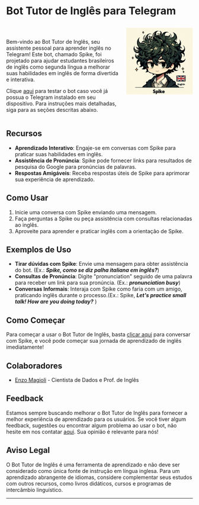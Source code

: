 # Bot Tutor de Inglês para Telegram

<div style="display:grid; grid-template-columns: auto auto; gap: 20px;">
    <div style="margin: 25px 0 0 0;">
        <p>Bem-vindo ao Bot Tutor de Inglês, seu assistente pessoal para aprender inglês no Telegram! Este bot, chamado Spike, foi projetado para ajudar estudantes brasileiros de inglês como segunda língua a melhorar suas habilidades em inglês de forma divertida e interativa.</p>
        <p>Clique <a href="https://t.me/SpikeEnglishBot">aqui</a> para testar o bot caso você já possua o Telegram instalado em seu dispositivo. Para instruções mais detalhadas, siga para as seções descritas abaixo.</p>
     </div>   
    <img src="./img/spike_profile_flag.png" alt="spike_profile" width="180px"style="margin:10px 0;"/>
    
</div>


## Recursos
- **Aprendizado Interativo**: Engaje-se em conversas com Spike para praticar suas habilidades em inglês.
- **Assistência de Pronúncia**: Spike pode fornecer links para resultados de pesquisa do Google para pronúncias de palavras.
- **Respostas Amigáveis**: Receba respostas úteis de Spike para aprimorar sua experiência de aprendizado.

## Como Usar
1. Inicie uma conversa com Spike enviando uma mensagem.
2. Faça perguntas a Spike ou peça assistência com consultas relacionadas ao inglês.
3. Aproveite para aprender e praticar inglês com a orientação de Spike.

## Exemplos de Uso
- **Tirar dúvidas com Spike**: Envie uma mensagem para obter assistência do bot. (Ex.: ***Spike, como se diz palha italiana em inglês?***)
- **Consultas de Pronúncia**: Digite "pronunciation" seguido de uma palavra para receber um link para sua pronúncia. (Ex.: ***pronunciation busy***)
- **Conversas Informais**: Interaja com Spike como faria com um amigo, praticando inglês durante o processo.(Ex.:  Spike, _**Let's practice small talk! How are you doing today?**_ )

## Como Começar
Para começar a usar o Bot Tutor de Inglês, basta [clicar aqui](https://t.me/SpikeEnglishBot) para conversar com Spike, e você pode começar sua jornada de aprendizado de inglês imediatamente!

## Colaboradores
- [Enzo Magioli](https://www.linkedin.com/in/enzo-magioli/) - Cientista de Dados e Prof. de Inglês

## Feedback
Estamos sempre buscando melhorar o Bot Tutor de Inglês para fornecer a melhor experiência de aprendizado para os usuários. Se você tiver algum feedback, sugestões ou encontrar algum problema ao usar o bot, não hesite em nos contatar [aqui](mailto:enzomagioli.pro@gmail.com). Sua opinião é relevante para nós!

## Aviso Legal
O Bot Tutor de Inglês é uma ferramenta de aprendizado e não deve ser considerado como única fonte de instrução em língua inglesa. Para um aprendizado abrangente de idiomas, considere complementar seus estudos com outros recursos, como livros didáticos, cursos e programas de intercâmbio linguístico.

---
